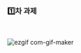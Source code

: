 ###  :one:차 과제

<br/> 

![ezgif com-gif-maker](https://user-images.githubusercontent.com/68267763/95680489-22a4bc00-0c15-11eb-9bc4-d3e262d53e44.gif)

